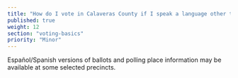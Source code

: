 ```yaml
---
title: "How do I vote in Calaveras County if I speak a language other than English?"
published: true
weight: 12
section: "voting-basics"
priority: "Minor"
---
```


Español/Spanish versions of ballots and polling place information may be available at some selected precincts.  